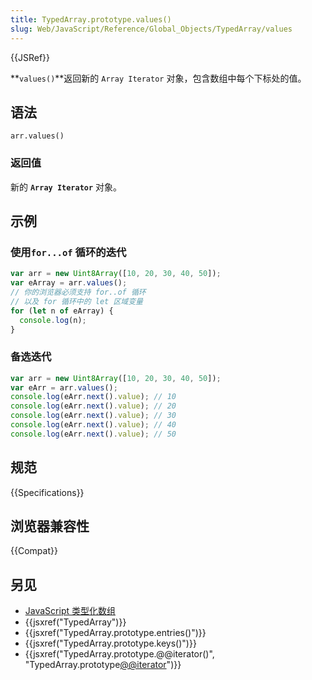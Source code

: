 ```yaml
---
title: TypedArray.prototype.values()
slug: Web/JavaScript/Reference/Global_Objects/TypedArray/values
---
```

{{JSRef}}

**`values()`**返回新的 `Array Iterator` 对象，包含数组中每个下标处的值。

## 语法

```plain
arr.values()
```

### 返回值

新的 **`Array Iterator`** 对象。

## 示例

### 使用`for...of` 循环的迭代

```js
var arr = new Uint8Array([10, 20, 30, 40, 50]);
var eArray = arr.values();
// 你的浏览器必须支持 for..of 循环
// 以及 for 循环中的 let 区域变量
for (let n of eArray) {
  console.log(n);
}
```

### 备选迭代

```js
var arr = new Uint8Array([10, 20, 30, 40, 50]);
var eArr = arr.values();
console.log(eArr.next().value); // 10
console.log(eArr.next().value); // 20
console.log(eArr.next().value); // 30
console.log(eArr.next().value); // 40
console.log(eArr.next().value); // 50
```

## 规范

{{Specifications}}

## 浏览器兼容性

{{Compat}}

## 另见

- [JavaScript 类型化数组](/en-US/docs/Web/JavaScript/Typed_arrays)
- {{jsxref("TypedArray")}}
- {{jsxref("TypedArray.prototype.entries()")}}
- {{jsxref("TypedArray.prototype.keys()")}}
- {{jsxref("TypedArray.prototype.@@iterator()", "TypedArray.prototype[@@iterator]()")}}
